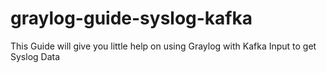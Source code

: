 # graylog-guide-syslog-kafka
This Guide will give you little help on using Graylog with Kafka Input to get Syslog Data
